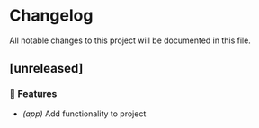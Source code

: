 # Changelog

All notable changes to this project will be documented in this file.

## [unreleased]

### 🚀 Features

- *(app)* Add functionality to project

<!-- generated by git-cliff -->
